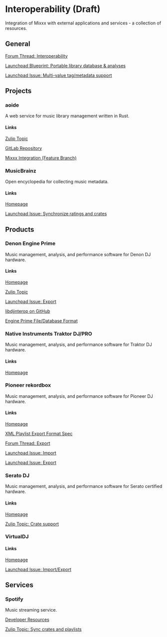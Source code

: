 # Interoperability (Draft)

Integration of Mixxx with external applications and services - a
collection of resources.

## General

[Forum Thread:
Interoperability](https://www.mixxx.org/forums/viewtopic.php?f=1&t=8838)

[Launchpad Blueprint: Portable library database &
analyses](https://blueprints.launchpad.net/mixxx/+spec/portable-library)

[Launchpad Issue: Multi-value tag/metadata
support](https://bugs.launchpad.net/mixxx/+bug/1743699)

## Projects

### aoide

A web service for music library management written in Rust.

#### Links

[Zulip
Topic](https://mixxx.zulipchat.com/#narrow/stream/109171-development/topic/aoide.20Music.20Library)

[GitLab Repository](https://gitlab.com/uklotzde/aoide-rs)

[Mixxx Integration (Feature
Branch)](https://github.com/uklotzde/mixxx/tree/dev_aoide)

### MusicBrainz

Open encyclopedia for collecting music metadata.

#### Links

[Homepage](https://musicbrainz.org)

[Launchpad Issue: Synchronize ratings and
crates](https://bugs.launchpad.net/mixxx/+bug/1741147)

## Products

### Denon Engine Prime

Music management, analysis, and performance software for Denon DJ
hardware.

#### Links

[Homepage](https://www.denondj.com/engine-prime)

[Zulip
Topic](https://mixxx.zulipchat.com/#narrow/stream/109171-development/topic/Export.20to.20Engine.20Prime)

[Launchpad Issue: Export](https://bugs.launchpad.net/mixxx/+bug/1826162)

[libdjinterop on GitHub](https://github.com/xsco/libdjinterop)

[Engine Prime File/Database Format](engine_library_format)

### Native Instruments Traktor DJ/PRO

Music management, analysis, and performance software for Traktor DJ
hardware.

#### Links

[Homepage](https://www.native-instruments.com/products/traktor)

### Pioneer rekordbox

Music management, analysis, and performance software for Pioneer DJ
hardware.

#### Links

[Homepage](https://rekordbox.com)

[XML Playlist Export Format
Spec](http://www.prodjnet.com/rekordbox/support/pdf/xml_format_list.pdf)

[Forum Thread:
Export](https://www.mixxx.org/forums/viewtopic.php?f=1&t=8838)

[Launchpad Issue: Import](https://bugs.launchpad.net/mixxx/+bug/1476290)

[Launchpad Issue: Export](https://bugs.launchpad.net/mixxx/+bug/1796177)

### Serato DJ

Music management, analysis, and performance software for Serato
certified hardware.

#### Links

[Homepage](https://serato.com/dj)

[Zulip Topic: Crate
support](https://mixxx.zulipchat.com/#narrow/stream/109171-development/topic/Serato.20crate.20support.20-.20need.20pointers)

### VirtualDJ

#### Links

[Homepage](https://www.virtualdj.com/)

[Launchpad Issue:
Import/Export](https://bugs.launchpad.net/mixxx/+bug/1750737)

## Services

### Spotify

Music streaming service.

[Developer Resources](https://developer.spotify.com)

[Zulip Topic: Sync crates and
playlists](https://mixxx.zulipchat.com/#narrow/stream/109122-general/topic/Sync.20Mixxx.20crates.20and.20Spotify.20playlists)
